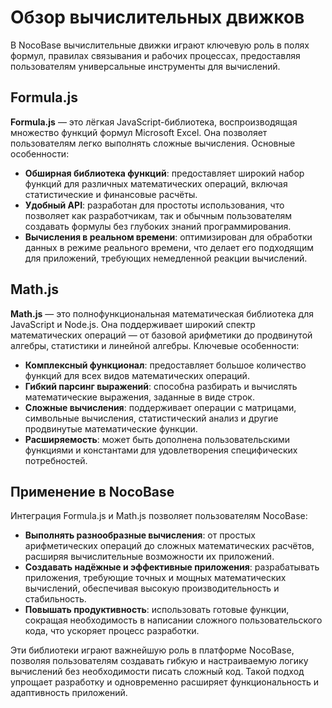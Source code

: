 # Обзор вычислительных движков

В NocoBase вычислительные движки играют ключевую роль в полях формул, правилах связывания и рабочих процессах, предоставляя пользователям универсальные инструменты для вычислений.

## Formula.js

**Formula.js** — это лёгкая JavaScript-библиотека, воспроизводящая множество функций формул Microsoft Excel. Она позволяет пользователям легко выполнять сложные вычисления. Основные особенности:

- **Обширная библиотека функций**: предоставляет широкий набор функций для различных математических операций, включая статистические и финансовые расчёты.
- **Удобный API**: разработан для простоты использования, что позволяет как разработчикам, так и обычным пользователям создавать формулы без глубоких знаний программирования.
- **Вычисления в реальном времени**: оптимизирован для обработки данных в режиме реального времени, что делает его подходящим для приложений, требующих немедленной реакции вычислений.

## Math.js

**Math.js** — это полнофункциональная математическая библиотека для JavaScript и Node.js. Она поддерживает широкий спектр математических операций — от базовой арифметики до продвинутой алгебры, статистики и линейной алгебры. Ключевые особенности:

- **Комплексный функционал**: предоставляет большое количество функций для всех видов математических операций.
- **Гибкий парсинг выражений**: способна разбирать и вычислять математические выражения, заданные в виде строк.
- **Сложные вычисления**: поддерживает операции с матрицами, символьные вычисления, статистический анализ и другие продвинутые математические функции.
- **Расширяемость**: может быть дополнена пользовательскими функциями и константами для удовлетворения специфических потребностей.

## Применение в NocoBase

Интеграция Formula.js и Math.js позволяет пользователям NocoBase:

- **Выполнять разнообразные вычисления**: от простых арифметических операций до сложных математических расчётов, расширяя вычислительные возможности их приложений.
- **Создавать надёжные и эффективные приложения**: разрабатывать приложения, требующие точных и мощных математических вычислений, обеспечивая высокую производительность и стабильность.
- **Повышать продуктивность**: использовать готовые функции, сокращая необходимость в написании сложного пользовательского кода, что ускоряет процесс разработки.

Эти библиотеки играют важнейшую роль в платформе NocoBase, позволяя пользователям создавать гибкую и настраиваемую логику вычислений без необходимости писать сложный код. Такой подход упрощает разработку и одновременно расширяет функциональность и адаптивность приложений.
